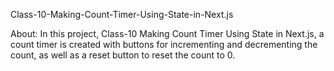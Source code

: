 
Class-10-Making-Count-Timer-Using-State-in-Next.js

About:
In this project, Class-10 Making Count Timer Using State in Next.js, a count timer is created with buttons for incrementing and 
 decrementing the count, as well as a reset button to reset the count to 0.
